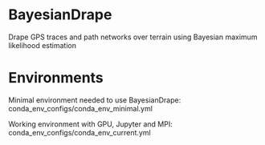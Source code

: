 # BayesianDrape
Drape GPS traces and path networks over terrain using Bayesian maximum likelihood estimation

# Environments
Minimal environment needed to use BayesianDrape:
conda_env_configs/conda_env_minimal.yml

Working environment with GPU, Jupyter and MPI:
conda_env_configs/conda_env_current.yml  
